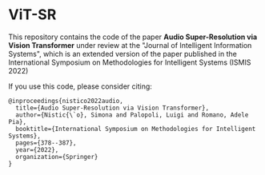 # ViT-SR

This repository contains the code of the paper **Audio Super-Resolution via Vision Transformer** under review at the "Journal of Intelligent Information Systems", which is an extended version of the paper published in the International Symposium on Methodologies for Intelligent Systems (ISMIS 2022)


If you use this code, please consider citing:

```
@inproceedings{nistico2022audio,
  title={Audio Super-Resolution via Vision Transformer},
  author={Nistic{\`o}, Simona and Palopoli, Luigi and Romano, Adele Pia},
  booktitle={International Symposium on Methodologies for Intelligent Systems},
  pages={378--387},
  year={2022},
  organization={Springer}
}
```
